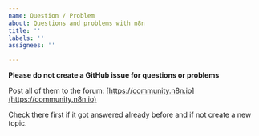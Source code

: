 ```yaml
---
name: Question / Problem
about: Questions and problems with n8n
title: ''
labels: ''
assignees: ''

---
```


**Please do not create a GitHub issue for questions or problems**

Post all of them to the forum: 
[https://community.n8n.io](https://community.n8n.io)

Check there first if it got answered already before and if not create a new topic.
